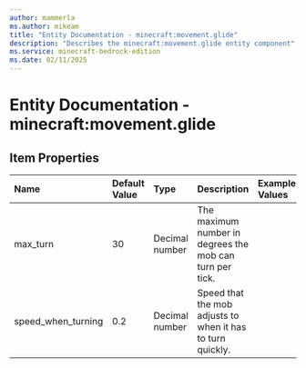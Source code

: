 ```yaml
---
author: mammerla
ms.author: mikeam
title: "Entity Documentation - minecraft:movement.glide"
description: "Describes the minecraft:movement.glide entity component"
ms.service: minecraft-bedrock-edition
ms.date: 02/11/2025 
---
```


# Entity Documentation - minecraft:movement.glide


## Item Properties

|Name       |Default Value |Type |Description |Example Values |
|:----------|:-------------|:----|:-----------|:------------- |
| max_turn | 30 | Decimal number | The maximum number in degrees the mob can turn per tick. |  | 
| speed_when_turning | 0.2 | Decimal number | Speed that the mob adjusts to when it has to turn quickly. |  | 